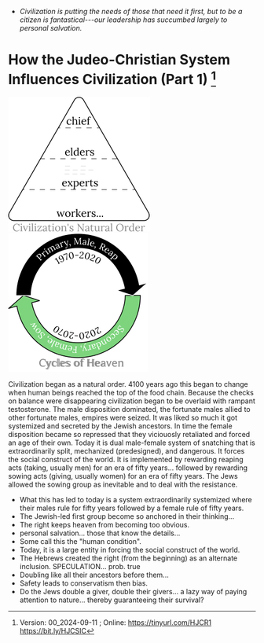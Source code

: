 [^Information]: Version: 00_2024-09-11 ; Online: https://tinyurl.com/HJCR1 https://bit.ly/HJCSIC

* *Civilization is putting the needs of those that need it first, but to be a citizen is fantastical---our leadership has succumbed largely to personal salvation.*

# How the Judeo-Christian System Influences Civilization (Part 1) [^Information]

![](images/05_ages-of-civilization_eden.svg)![](images/10_cycles-of-heaven.svg)

Civilization began as a natural order. 4100 years ago this began to change when human beings reached the top of the food chain. Because the checks on balance were disappearing civilization began to be overlaid with rampant testosterone. The male disposition dominated, the fortunate males allied to other fortunate males, empires were seized. It was liked so much it got systemized and secreted by the Jewish ancestors. In time the female disposition became so repressed that they viciouosly retaliated and forced an age of their own. Today it is dual male-female system of snatching that is extraordinarily split, mechanized  (predesigned), and dangerous. It forces the social construct of the world. It is implemented by rewarding reaping acts (taking, usually men) for an era of fifty years... followed by rewarding sowing acts (giving, usually women) for an era of fifty years. The Jews allowed the sowing group as inevitable and to deal with the resistance.

* What this has led to today is a system extraordinarily systemized where their males rule for fifty years followed by a female rule of fifty years.
* The Jewish-led first group become so anchored in their thinking...
* The right keeps heaven from becoming too obvious.
* personal salvation... those that know the details...
* Some call this the "human condition".
* Today, it is a large entity in forcing the social construct of the world. 
* The Hebrews created the right (from the beginning) as an alternate inclusion. SPECULATION... prob. true
* Doubling like all their ancestors before them...
* Safety leads to conservatism then bias.
* Do the Jews double a giver, double their givers... a lazy way of paying attention to nature... thereby guaranteeing their survival?

